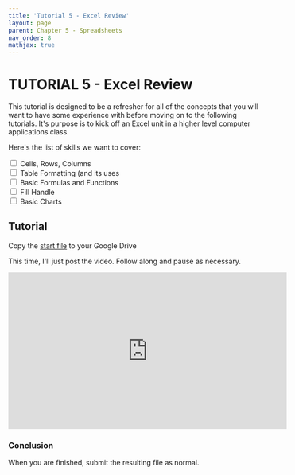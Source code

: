 ```yaml
--- 
title: 'Tutorial 5 - Excel Review'
layout: page
parent: Chapter 5 - Spreadsheets
nav_order: 8
mathjax: true
---
```


TUTORIAL 5 - Excel Review
=========================

This tutorial is designed to be a refresher for all of the concepts that you will want to have some experience with before moving on to the following tutorials. It's purpose is to kick off an Excel unit in a higher level computer applications class.

Here's the list of skills we want to cover:

<input type="checkbox">&nbsp;Cells, Rows, Columns <br>
<input type="checkbox">&nbsp;Table Formatting (and its uses <br>
<input type="checkbox">&nbsp;Basic Formulas and Functions <br>
<input type="checkbox">&nbsp;Fill Handle <br>
<input type="checkbox">&nbsp;Basic Charts <br>

Tutorial
--------

Copy the [start file](https://bit.ly/2ZSUhSo) to your Google Drive

This time, I'll just post the video. Follow along and pause as necessary.

<iframe width="560" height="315" src="https://www.youtube.com/embed/GL37hd2Kp9I" frameborder="0" allow="accelerometer; autoplay; clipboard-write; encrypted-media; gyroscope; picture-in-picture" allowfullscreen></iframe>


### Conclusion

When you are finished, submit the resulting file as normal.
